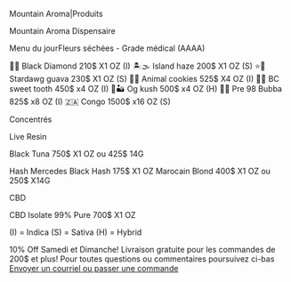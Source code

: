 Mountain Aroma|Produits

Mountain Aroma Dispensaire

Menu du jourFleurs séchées - Grade médical (AAAA)

🌚💎 Black Diamond 210$  X1 OZ (I)
🏝️🌫️ Island haze 200$  X1 OZ (S)
⭐🐶 Stardawg guava 230$ X1 OZ (S)
🐯🍪 Animal cookies 525$ X4 OZ (I)
🍬😋 BC sweet tooth 450$ x4 OZ (I)
🥇🏜️ Og kush 500$ x4 OZ (H)
🍫😇 Pre 98 Bubba 825$ x8 OZ (I)
🇿🇦 Congo 1500$  x16 OZ (S)

Concentrés

Live Resin

Black Tuna 750$ X1 OZ ou 425$ 14G

Hash
Mercedes Black Hash 175$ X1 OZ
Marocain Blond 400$ X1 OZ ou 250$ X14G

CBD

CBD Isolate 99% Pure 700$ X1 OZ

(I) = Indica
(S) = Sativa
(H) = Hybrid

10% Off Samedi et Dimanche!
Livraison gratuite pour les commandes de 200$ et plus!
<a>Pour toutes questions ou commentaires poursuivez ci-bas </br> <a href="mailto:visionerf33@protonmail.com">Envoyer un courriel ou passer une commande</a>
